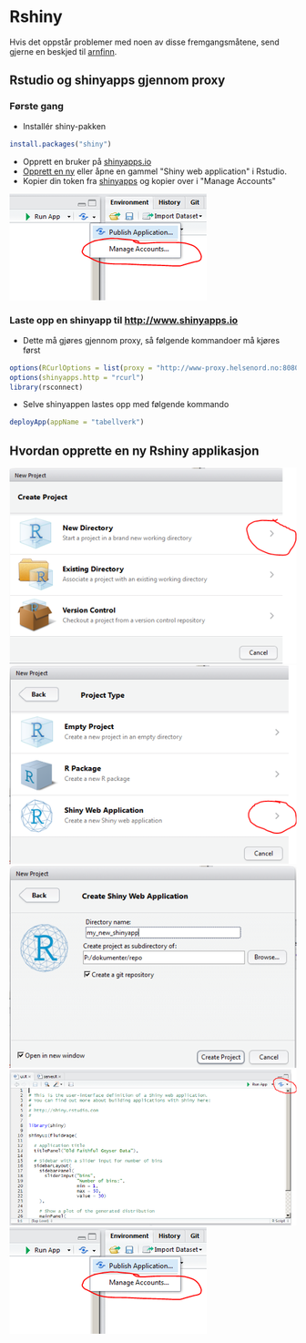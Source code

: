# Rshiny

Hvis det oppstår problemer med noen av disse fremgangsmåtene, send gjerne en beskjed til <A HREF="mailto:&#097;&#114;&#110;&#102;&#105;&#110;&#110;&#046;&#115;&#116;&#101;&#105;&#110;&#100;&#097;&#108;&#064;&#115;&#107;&#100;&#101;&#046;&#110;&#111;">arnfinn</A>.




## Rstudio og shinyapps gjennom proxy


### Første gang

- Installér shiny-pakken
```r
install.packages("shiny")
```
- Opprett en bruker på [shinyapps.io](http://www.shinyapps.io)
- [Opprett en ny](new_rshiny.md) eller åpne en gammel "Shiny web application" i Rstudio.
- Kopier din token fra [shinyapps](http://www.shinyapps.io/admin/#/tokens) og kopier over i "Manage Accounts"

![Alt text](figurer/rshiny_5.png)


### Laste opp en shinyapp til http://www.shinyapps.io


- Dette må gjøres gjennom proxy, så følgende kommandoer må kjøres først
```r
options(RCurlOptions = list(proxy = "http://www-proxy.helsenord.no:8080"))
options(shinyapps.http = "rcurl")
library(rsconnect)
```
- Selve shinyappen lastes opp med følgende kommando
```r
deployApp(appName = "tabellverk")
```

## Hvordan opprette en ny Rshiny applikasjon


![Alt text](figurer/rshiny_1.png)
![Alt text](figurer/rshiny_2.png)
![Alt text](figurer/rshiny_3.png)
![Alt text](figurer/rshiny_4.png)
![Alt text](figurer/rshiny_5.png)

